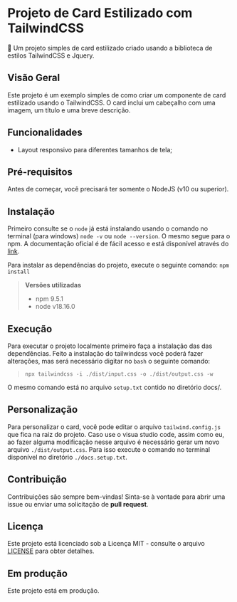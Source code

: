 # Projeto de Card Estilizado com TailwindCSS

🎨 Um projeto simples de card estilizado criado usando a biblioteca de estilos TailwindCSS e Jquery.

## Visão Geral

Este projeto é um exemplo simples de como criar um componente de card estilizado usando o TailwindCSS. O card inclui um cabeçalho com uma imagem, um título e uma breve descrição.

## Funcionalidades

- Layout responsivo para diferentes tamanhos de tela;

## Pré-requisitos

Antes de começar, você precisará ter somente o NodeJS (v10 ou superior).

## Instalação

Primeiro consulte se o `node` já está instalando usando o comando no terminal (para windows) `node -v` ou `node --version`. O mesmo segue para o npm. A documentação oficial é de fácil acesso e está disponível através do [link](https://tailwindcss.com/docs/installation).

Para instalar as dependências do projeto, execute o seguinte comando:
`npm install`

> **Versões utilizadas**
>
> - npm 9.5.1
> - node v18.16.0

## Execução

Para executar o projeto localmente primeiro faça a instalação das das dependências. Feito a instalação do tailwindcss você poderá fazer alterações, mas será necessário digitar no `bash` o seguinte comando:
> `npx tailwindcss -i ./dist/input.css -o ./dist/output.css -w
`   

O mesmo comando está no arquivo `setup.txt` contido no diretório docs/.
## Personalização

Para personalizar o card, você pode editar o arquivo `tailwind.config.js` que fica na raiz do projeto. Caso use o visua studio code, assim como eu, ao fazer alguma modificação nesse arquivo é necessário gerar um novo arquivo `./dist/output.css`. Para isso execute o comando no terminal disponível no diretório `./docs.setup.txt`.

## Contribuição

Contribuições são sempre bem-vindas! Sinta-se à vontade para abrir uma issue ou enviar uma solicitação de **pull request**.

## Licença

Este projeto está licenciado sob a Licença MIT - consulte o arquivo [LICENSE](https://mit-license.org/) para obter detalhes.

## Em produção

Este projeto está em produção.
